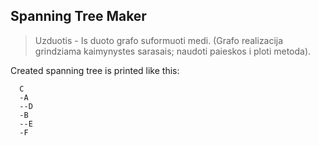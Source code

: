 ## Spanning Tree Maker

> Uzduotis - Is duoto grafo suformuoti medi. (Grafo realizacija grindziama kaimynystes sarasais; naudoti paieskos i ploti metoda).

Created spanning tree is printed like this:

```
  C
  -A
  --D
  -B
  --E
  -F
```
